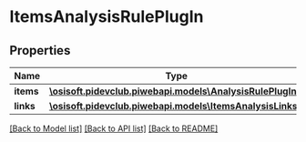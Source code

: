 # ItemsAnalysisRulePlugIn

## Properties
Name | Type | Description | Notes
------------ | ------------- | ------------- | -------------
**items** | [**\osisoft.pidevclub.piwebapi.models\AnalysisRulePlugIn[]**](AnalysisRulePlugIn.md) |  | [optional] 
**links** | [**\osisoft.pidevclub.piwebapi.models\ItemsAnalysisLinks**](ItemsAnalysisLinks.md) |  | [optional] 

[[Back to Model list]](../README.md#documentation-for-models) [[Back to API list]](../README.md#documentation-for-api-endpoints) [[Back to README]](../README.md)



